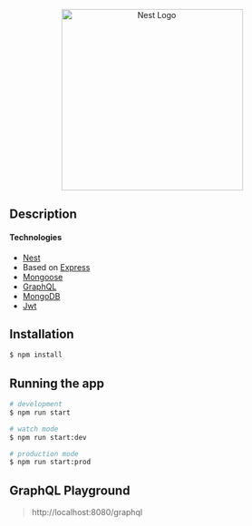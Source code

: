 <p align="center">
  <a href="http://nestjs.com/" target="blank"><img src="https://nestjs.com/img/logo_text.svg" width="320" alt="Nest Logo" /></a>
</p>

## Description
#### Technologies

- [Nest](https://github.com/nestjs/nest)
-  Based on [Express](https://expressjs.com/)
- [Mongoose](https://mongoosejs.com/)
- [GraphQL](https://graphql.org/)
- [MongoDB](https://www.mongodb.com/)
- [Jwt](https://jwt.io/)


## Installation

```bash
$ npm install
```

## Running the app

```bash
# development
$ npm run start

# watch mode
$ npm run start:dev

# production mode
$ npm run start:prod
```

## GraphQL Playground
> http://localhost:8080/graphql
